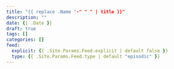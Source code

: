 ```yaml
---
title: "{{ replace .Name "-" " " | title }}"
description: ""
date: {{ .Date }}
draft: true
tags: []
categories: []
feed:
  explicit: {{ .Site.Params.Feed.explicit | default false }}
  type: {{ .Site.Params.Feed.type | default "episodic" }}
---
```


